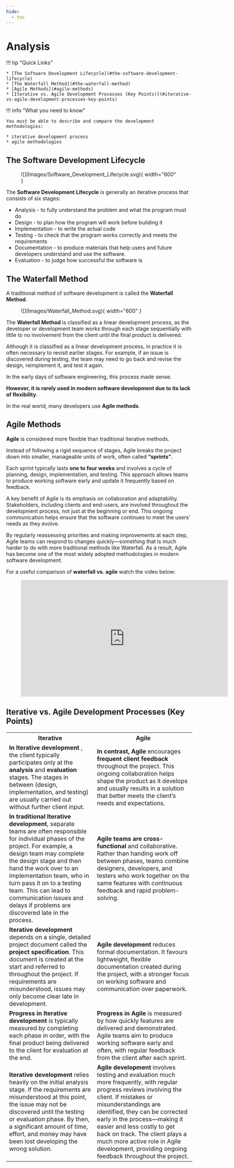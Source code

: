 ```yaml
---
hide:
  - toc
---
```


# Analysis

!!! tip "Quick Links"

    * [The Software Development Lifecycle](#the-software-development-lifecycle)
    * [The Waterfall Method](#the-waterfall-method)
    * [Agile Methods](#agile-methods)
    * [Iterative vs. Agile Development Processes (Key Points)](#iterative-vs-agile-development-processes-key-points)

!!! info "What you need to know"

    You must be able to describe and compare the development methodologies:

    * iterative development process
    * agile methodologies



## The Software Development Lifecycle

<figure markdown="span">
  ![](Images/Software_Development_Lifecycle.svg){ width="600" }
</figure>

The __Software Development Lifecycle__ is generally an iterative process that consists of six stages:

* Analysis - to fully understand the problem and what the program must do
* Design - to plan how the program will work before building it
* Implementation - to write the actual code
* Testing - to check that the program works correctly and meets the requirements
* Documentation - to produce materials that help users and future developers understand and use the software.
* Evaluation - to judge how successful the software is


## The Waterfall Method

A traditional method of software development is called the __Waterfall Method__.

<figure markdown="span">
  ![](Images/Waterfall_Method.svg){ width="600" }
</figure>

The __Waterfall Method__ is classified as a linear development process, as the developer or development team works through each stage sequentially with little to no involvement from the client until the final product is delivered.

Although it is classified as a linear development process, in practice it is often necessary to revisit earlier stages. For example, if an issue is discovered during testing, the team may need to go back and revise the design, reimplement it, and test it again.

In the early days of software engineering, this process made sense. 

__However, it is rarely used in modern software development due to its lack of flexibility__.

In the real world, many developers use __Agile methods__.

## Agile Methods



__Agile__ is considered more flexible than traditional iterative methods. 

Instead of following a rigid sequence of stages, Agile breaks the project down into smaller, manageable units of work, often called __“sprints”__. 

Each sprint typically lasts __one to four weeks__ and involves a cycle of planning, design, implementation, and testing. This approach allows teams to produce working software early and update it frequently based on feedback.

A key benefit of Agile is its emphasis on collaboration and adaptability. Stakeholders, including clients and end-users, are involved throughout the development process, not just at the beginning or end. This ongoing communication helps ensure that the software continues to meet the users’ needs as they evolve.

By regularly reassessing priorities and making improvements at each step, Agile teams can respond to changes quickly—something that is much harder to do with more traditional methods like Waterfall. As a result, Agile has become one of the most widely adopted methodologies in modern software development.

For a useful comparison of __waterfall vs. agile__ watch the video below:

<figure markdown="span">
<iframe width="560" height="315" src="https://www.youtube.com/embed/GzzkpAOxHXs?si=9Tfwd4eWTetNd3GU" title="YouTube video player" frameborder="0" allow="accelerometer; autoplay; clipboard-write; encrypted-media; gyroscope; picture-in-picture; web-share" referrerpolicy="strict-origin-when-cross-origin" allowfullscreen></iframe>
</figure>

## Iterative vs. Agile Development Processes (Key Points)

<table>
  <tr>
    <th>Iterative</th>
    <th>Agile</th>
  </tr>
  <tr>
    <td><strong>In Iterative development</strong> , the client typically participates only at the <strong>analysis</strong> and <strong>evaluation</strong> stages. The stages in between (design, implementation, and testing) are usually carried out without further client input.</td>
    <td><strong>In contrast, Agile</strong> encourages <strong>frequent client feedback</strong> throughout the project. This ongoing collaboration helps shape the product as it develops and usually results in a solution that better meets the client’s needs and expectations.</td>
  </tr>
  <tr>
    <td><strong>In traditional Iterative development</strong>, separate teams are often responsible for individual phases of the project. For example, a design team may complete the design stage and then hand the work over to an implementation team, who in turn pass it on to a testing team. This can lead to communication issues and delays if problems are discovered late in the process.</td>
    <td><strong>Agile teams are cross-functional</strong> and collaborative. Rather than handing work off between phases, teams combine designers, developers, and testers who work together on the same features with continuous feedback and rapid problem-solving.</td>
  </tr>
  <tr>
    <td><strong>Iterative development</strong> depends on a single, detailed project document called the <strong>project specification</strong>. This document is created at the start and referred to throughout the project. If requirements are misunderstood, issues may only become clear late in development.</td>
    <td><strong>Agile development</strong> reduces formal documentation. It favours lightweight, flexible documentation created during the project, with a stronger focus on working software and communication over paperwork.</td>
  </tr>
  <tr>
    <td><strong>Progress in Iterative development</strong> is typically measured by completing each phase in order, with the final product being delivered to the client for evaluation at the end.</td>
    <td><strong>Progress in Agile</strong> is measured by how quickly features are delivered and demonstrated. Agile teams aim to produce working software early and often, with regular feedback from the client after each sprint.</td>
  </tr>
  <tr>
    <td><strong>Iterative development</strong> relies heavily on the initial analysis stage. If the requirements are misunderstood at this point, the issue may not be discovered until the testing or evaluation phase. By then, a significant amount of time, effort, and money may have been lost developing the wrong solution.</td>
    <td><strong>Agile development</strong> involves testing and evaluation much more frequently, with regular progress reviews involving the client. If mistakes or misunderstandings are identified, they can be corrected early in the process—making it easier and less costly to get back on track. The client plays a much more active role in Agile development, providing ongoing feedback throughout the project.</td>
  </tr>
</table>




